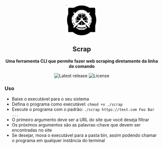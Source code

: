 <div>
    <div align="center">
        <img src="imgs/logo.svg" width="100" height="100"/>
        <h2>Scrap</h2>
        <p><strong>Uma ferramenta CLI que permite fazer web scraping diretamente da linha de comando</strong></p>
        <!-- Latest release -->
        <img src="https://img.shields.io/github/v/release/kaicpro/scrap?include_prereleases&amp;label=release" alt="Latest release">    
        <!-- License -->
<img src="https://img.shields.io/badge/License-MIT-blue.svg" alt="License">
</div>
    </div>    
    <h3>Uso</h3>
    <ul>
        <li>Baixe o executável para o seu sistema</li>
        <li>Defina o programa como executável: <code>chmod +x ./scrap</code>
        <li>Execute o programa com o padrão: <code>./scrap https://test.com Foo Bar ...</code></li>
        <li>O primeiro argumento deve ser a URL do site que você deseja filtrar</li>
        <li>Os próximos argumentos são as palavras-chave que devem ser encontradas no site</li>
        <li>Se desejar, mova o executável para a pasta bin, assim podendo chamar o programa em qualquer instância do terminal</li>
    </ul>
</div>
